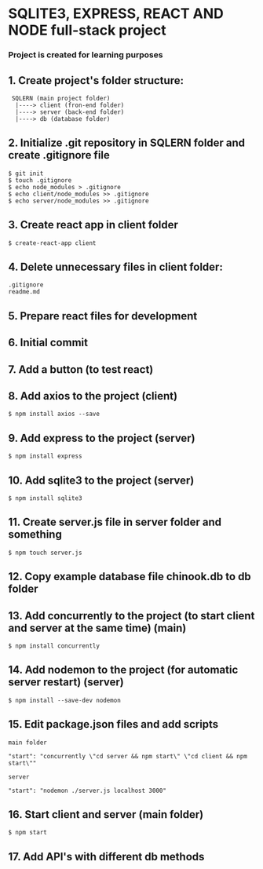 # SQLITE3, EXPRESS, REACT AND NODE full-stack project

### Project is created for learning purposes

## 1. Create project's folder structure:

     SQLERN (main project folder)
      |----> client (fron-end folder)
      |----> server (back-end folder)
      |----> db (database folder)

## 2. Initialize .git repository in SQLERN folder and create .gitignore file

    $ git init
    $ touch .gitignore
    $ echo node_modules > .gitignore
    $ echo client/node_modules >> .gitignore
    $ echo server/node_modules >> .gitignore

## 3. Create react app in client folder

    $ create-react-app client

## 4. Delete unnecessary files in client folder:

    .gitignore
    readme.md

## 5. Prepare react files for development

## 6. Initial commit

## 7. Add a button (to test react)

## 8. Add axios to the project (client)

    $ npm install axios --save

## 9. Add express to the project (server)

    $ npm install express

## 10. Add sqlite3 to the project (server)

    $ npm install sqlite3

## 11. Create server.js file in server folder and something

    $ npm touch server.js

## 12. Copy example database file chinook.db to db folder

## 13. Add concurrently to the project (to start client and server at the same time) (main)

    $ npm install concurrently

## 14. Add nodemon to the project (for automatic server restart) (server)

    $ npm install --save-dev nodemon

## 15. Edit package.json files and add scripts

    main folder

    "start": "concurrently \"cd server && npm start\" \"cd client && npm start\""

    server

    "start": "nodemon ./server.js localhost 3000"

## 16. Start client and server (main folder)

    $ npm start

## 17. Add API's with different db methods
